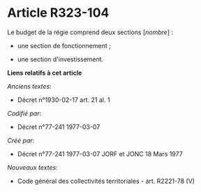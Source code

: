# Article R323-104

Le budget de la régie comprend deux sections [*nombre*] :

- une section de fonctionnement ;

- une section d'investissement.

**Liens relatifs à cet article**

_Anciens textes_:

  - Décret n°1930-02-17 art. 21 al. 1

_Codifié par_:

  - Décret n°77-241 1977-03-07

_Créé par_:

  - Décret n°77-241 1977-03-07 JORF et JONC 18 Mars 1977

_Nouveaux textes_:

  - Code général des collectivités territoriales - art. R2221-78 (V)
